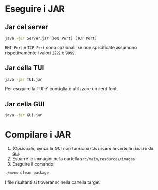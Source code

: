 # Eseguire i JAR
## Jar del server

```bash
java -jar Server.jar [RMI Port] [TCP Port]
```
`RMI Port` e `TCP Port` sono opzionali, se non specificate assumono rispettivamente i valori `2222` e `9999`.

## Jar della TUI

```bash
java -jar TUI.jar
```
Per eseguire la TUI e' consigliato utilizzare un nerd font.

## Jar della GUI
```bash
java -jar GUI.jar
```

# Compilare i JAR
1. (Opzionale, senza la GUI non funziona) Scaricare la cartella risorse da [qui](https://drive.google.com/file/d/15CvIqbfmjXKmvkwzr2-L_PMIKgQnIvA3/view?usp=sharing).
2. Estrarre le immagini nella cartella `src/main/resources/images`
3. Eseguire il comando:

```bash
./mvnw clean package
```

I file risultanti si troveranno nella cartella target.
